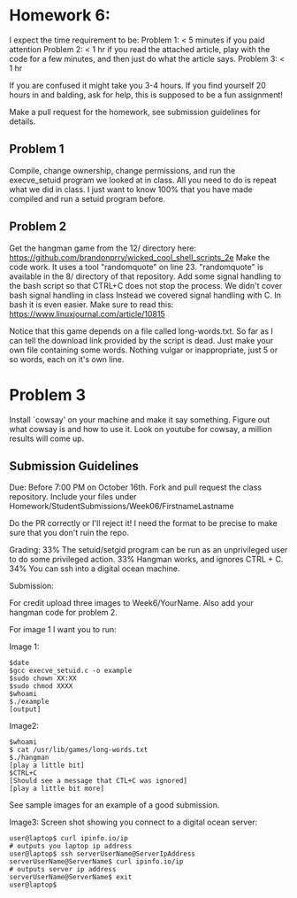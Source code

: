 # Homework 6:

I expect the time requirement to be:
Problem 1: < 5 minutes if you paid attention
Problem 2: < 1 hr if you read the attached article, play with the code for a few minutes, and then just do what the article says.
Problem 3: < 1 hr

If you are confused it might take you 3-4 hours. If you find yourself 20 hours in and balding, ask for help, this is supposed to be a fun assignment! 

Make a pull request for the homework, see submission guidelines for details. 

## Problem 1
Compile, change ownership, change permissions, and run the execve_setuid program we looked at in class. All you need to do is repeat what we did in class. I just want to know 100% that you have made compiled and run a setuid program before. 
 
## Problem 2
Get the hangman game from the 12/ directory here: https://github.com/brandonprry/wicked_cool_shell_scripts_2e
Make the code work. It uses a tool "randomquote" on line 23. "randomquote" is available in the 8/ directory of that 
repository.
Add some signal handling to the bash script so that CTRL+C does not stop the process. 
We didn't cover bash signal handling in class Instead we covered signal handling with C. In bash it is even easier. Make 
sure to read this: https://www.linuxjournal.com/article/10815

Notice that this game depends on a file called long-words.txt. So far as I can tell the download link provided by the script
is dead. Just make your own file containing some words. Nothing vulgar or inappropriate, just 5 or so words, each on it's own
line.

# Problem 3
Install `cowsay' on your machine and make it say something. Figure out what
cowsay is and how to use it. Look on youtube for cowsay, a million results will
come up.

## Submission Guidelines
Due: Before 7:00 PM on October 16th. Fork and pull request the class repository. 
Include your files under Homework/StudentSubmissions/Week06/FirstnameLastname

Do the PR correctly or I'll reject it! I need the format to be precise to make sure that you don't ruin the repo.

Grading:
33% The setuid/setgid program can be run as an unprivileged user to do some privileged action.
33% Hangman works, and ignores CTRL + C.
34% You can ssh into a digital ocean machine.

Submission:

For credit upload three images to  Week6/YourName. Also add your hangman code for problem 2.

For image 1 I want you to run:

Image 1:
```
$date
$gcc execve_setuid.c -o example
$sudo chown XX:XX
$sudo chmod XXXX
$whoami
$./example
[output]
```

Image2:
```
$whoami
$ cat /usr/lib/games/long-words.txt
$./hangman
[play a little bit]
$CTRL+C
[Should see a message that CTL+C was ignored]
[play a little bit more]
```

See sample images for an example of a good submission.

Image3:
Screen shot showing you connect to a digital ocean server:

```
user@laptop$ curl ipinfo.io/ip
# outputs you laptop ip address
user@laptop$ ssh serverUserName@ServerIpAddress
serverUserName@ServerName$ curl ipinfo.io/ip
# outputs server ip address
serverUserName@ServerName$ exit
user@laptop$
```
